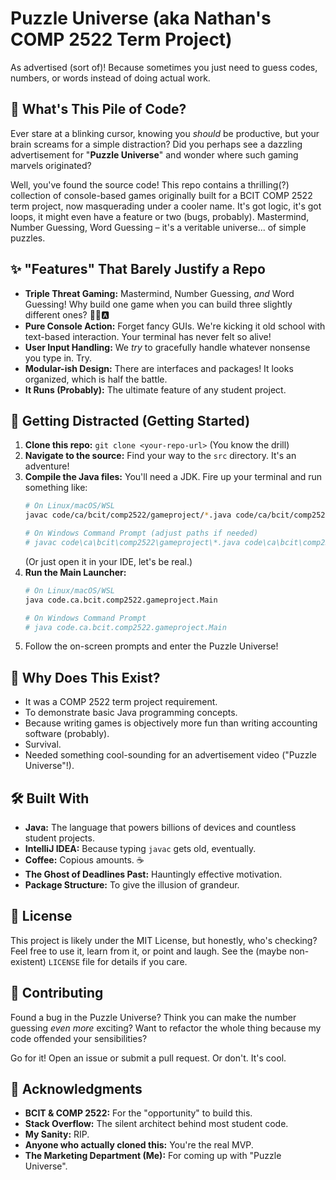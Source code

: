 # Puzzle Universe (aka Nathan's COMP 2522 Term Project)

As advertised (sort of)! Because sometimes you just need to guess codes, numbers, or words instead of doing actual work.

## 🤔 What's This Pile of Code?

Ever stare at a blinking cursor, knowing you *should* be productive, but your brain screams for a simple distraction? Did you perhaps see a dazzling advertisement for "**Puzzle Universe**" and wonder where such gaming marvels originated?

Well, you've found the source code! This repo contains a thrilling(?) collection of console-based games originally built for a BCIT COMP 2522 term project, now masquerading under a cooler name. It's got logic, it's got loops, it might even have a feature or two (bugs, probably). Mastermind, Number Guessing, Word Guessing – it's a veritable universe... of simple puzzles.

## ✨ "Features" That Barely Justify a Repo

*   **Triple Threat Gaming:** Mastermind, Number Guessing, *and* Word Guessing! Why build one game when you can build three slightly different ones? 🎲🔢🅰️
*   **Pure Console Action:** Forget fancy GUIs. We're kicking it old school with text-based interaction. Your terminal has never felt so alive!
*   **User Input Handling:** We *try* to gracefully handle whatever nonsense you type in. Try.
*   **Modular-ish Design:** There are interfaces and packages! It looks organized, which is half the battle.
*   **It Runs (Probably):** The ultimate feature of any student project.

## 🚀 Getting Distracted (Getting Started)

1.  **Clone this repo:** `git clone <your-repo-url>` (You know the drill)
2.  **Navigate to the source:** Find your way to the `src` directory. It's an adventure!
3.  **Compile the Java files:** You'll need a JDK. Fire up your terminal and run something like:
    ```bash
    # On Linux/macOS/WSL
    javac code/ca/bcit/comp2522/gameproject/*.java code/ca/bcit/comp2522/gameproject/mastermind/*.java code/ca/bcit/comp2522/gameproject/numbergame/*.java code/ca/bcit/comp2522/gameproject/wordgame/*.java code/ca/bcit/comp2522/gameproject/interfaces/*.java

    # On Windows Command Prompt (adjust paths if needed)
    # javac code\ca\bcit\comp2522\gameproject\*.java code\ca\bcit\comp2522\gameproject\mastermind\*.java code\ca\bcit\comp2522\gameproject\numbergame\*.java code\ca\bcit\comp2522\gameproject\wordgame\*.java code\ca\bcit\comp2522\gameproject\interfaces\*.java
    ```
    (Or just open it in your IDE, let's be real.)
4.  **Run the Main Launcher:**
    ```bash
    # On Linux/macOS/WSL
    java code.ca.bcit.comp2522.gameproject.Main

    # On Windows Command Prompt
    # java code.ca.bcit.comp2522.gameproject.Main
    ```
5.  Follow the on-screen prompts and enter the Puzzle Universe!

## 💭 Why Does This Exist?

*   It was a COMP 2522 term project requirement.
*   To demonstrate basic Java programming concepts.
*   Because writing games is objectively more fun than writing accounting software (probably).
*   Survival.
*   Needed something cool-sounding for an advertisement video ("Puzzle Universe"!).

## 🛠️ Built With

*   **Java:** The language that powers billions of devices and countless student projects.
*   **IntelliJ IDEA:** Because typing `javac` gets old, eventually.
*   **Coffee:** Copious amounts. ☕
*   **The Ghost of Deadlines Past:** Hauntingly effective motivation.
*   **Package Structure:** To give the illusion of grandeur.

## 📝 License

This project is likely under the MIT License, but honestly, who's checking? Feel free to use it, learn from it, or point and laugh. See the (maybe non-existent) `LICENSE` file for details if you care.

## 🤝 Contributing

Found a bug in the Puzzle Universe? Think you can make the number guessing *even more* exciting? Want to refactor the whole thing because my code offended your sensibilities?

Go for it! Open an issue or submit a pull request. Or don't. It's cool.

## 🙏 Acknowledgments

*   **BCIT & COMP 2522:** For the "opportunity" to build this.
*   **Stack Overflow:** The silent architect behind most student code.
*   **My Sanity:** RIP.
*   **Anyone who actually cloned this:** You're the real MVP.
*   **The Marketing Department (Me):** For coming up with "Puzzle Universe".
